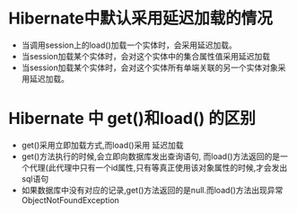 # Hibernate中默认采用延迟加载的情况

* 当调用session上的load()加载一个实体时，会采用延迟加载。
* 当session加载某个实体时，会对这个实体中的集合属性值采用延迟加载
* 当session加载某个实体时，会对这个实体所有单端关联的另一个实体对象采用延迟加载。



# Hibernate 中 get()和load() 的区别

* get()采用立即加载方式,而load()采用 延迟加载
* get()方法执行的时候,会立即向数据库发出查询语句, 而load()方法返回的是一个代理(此代理中只有一个id属性,只有等真正使用该对象属性的时候,才会发出 sql语句
* 如果数据库中没有对应的记录,get()方法返回的是null.而load()方法出现异常ObjectNotFoundException

